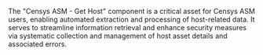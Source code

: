 The "Censys ASM - Get Host" component is a critical asset for Censys ASM users, enabling automated extraction and processing of host-related data. It serves to streamline information retrieval and enhance security measures via systematic collection and management of host asset details and associated errors.

